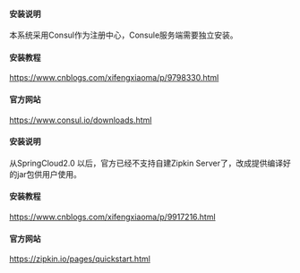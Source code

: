 #### 安装说明

本系统采用Consul作为注册中心，Consule服务端需要独立安装。

#### 安装教程

https://www.cnblogs.com/xifengxiaoma/p/9798330.html

#### 官方网站

https://www.consul.io/downloads.html


#### 安装说明

从SpringCloud2.0 以后，官方已经不支持自建Zipkin Server了，改成提供编译好的jar包供用户使用。

#### 安装教程

https://www.cnblogs.com/xifengxiaoma/p/9917216.html

#### 官方网站

https://zipkin.io/pages/quickstart.html
